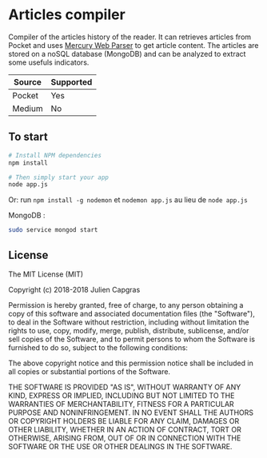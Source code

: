 Articles compiler
=======================

Compiler of the articles history of the reader. It can retrieves articles from Pocket and uses [Mercury Web Parser](https://mercury.postlight.com/web-parser/) to get article content.
The articles are stored on a noSQL database (MongoDB) and can be analyzed to extract some usefuls indicators.

| Source | Supported |
|----------|------|
| Pocket | Yes  |
| Medium | No  |

To start
-------
```bash
# Install NPM dependencies
npm install

# Then simply start your app
node app.js
```

Or:
run `npm install -g nodemon` et `nodemon app.js` au lieu de `node app.js`

MongoDB :
```bash
sudo service mongod start
```

License
-------

The MIT License (MIT)

Copyright (c) 2018-2018 Julien Capgras

Permission is hereby granted, free of charge, to any person obtaining a copy of this software and associated documentation files (the "Software"), to deal in the Software without restriction, including without limitation the rights to use, copy, modify, merge, publish, distribute, sublicense, and/or sell copies of the Software, and to permit persons to whom the Software is furnished to do so, subject to the following conditions:

The above copyright notice and this permission notice shall be included in all copies or substantial portions of the Software.

THE SOFTWARE IS PROVIDED "AS IS", WITHOUT WARRANTY OF ANY KIND, EXPRESS OR IMPLIED, INCLUDING BUT NOT LIMITED TO THE WARRANTIES OF MERCHANTABILITY, FITNESS FOR A PARTICULAR PURPOSE AND NONINFRINGEMENT. IN NO EVENT SHALL THE AUTHORS OR COPYRIGHT HOLDERS BE LIABLE FOR ANY CLAIM, DAMAGES OR OTHER LIABILITY, WHETHER IN AN ACTION OF CONTRACT, TORT OR OTHERWISE, ARISING FROM, OUT OF OR IN CONNECTION WITH THE SOFTWARE OR THE USE OR OTHER DEALINGS IN THE SOFTWARE.
